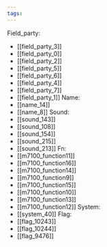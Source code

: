 ```yaml
---
tags:
---
```

Field_party:
- [[field_party_3]]
- [[field_party_0]]
- [[field_party_2]]
- [[field_party_5]]
- [[field_party_6]]
- [[field_party_4]]
- [[field_party_7]]
- [[field_party_1]]
Name:
- [[name_14]]
- [[name_8]]
Sound:
- [[sound_143]]
- [[sound_108]]
- [[sound_154]]
- [[sound_215]]
- [[sound_213]]
Fn:
- [[m7100_function11]]
- [[m7100_function16]]
- [[m7100_function14]]
- [[m7100_function9]]
- [[m7100_function15]]
- [[m7100_function10]]
- [[m7100_function13]]
- [[m7100_function12]]
System:
- [[system_40]]
Flag:
- [[flag_10243]]
- [[flag_10244]]
- [[flag_9476]]
